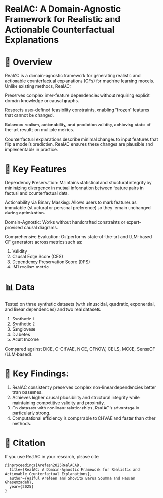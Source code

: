 # RealAC: A Domain-Agnostic Framework for Realistic and Actionable Counterfactual Explanations
# 📌 Overview

RealAC is a domain-agnostic framework for generating realistic and actionable counterfactual explanations (CFs) for machine learning models.
Unlike existing methods, RealAC:

Preserves complex inter-feature dependencies without requiring explicit domain knowledge or causal graphs.

Respects user-defined feasibility constraints, enabling “frozen” features that cannot be changed.

Balances realism, actionability, and prediction validity, achieving state-of-the-art results on multiple metrics.

Counterfactual explanations describe minimal changes to input features that flip a model’s prediction. RealAC ensures these changes are plausible and implementable in practice.

# 🚀 Key Features

Dependency Preservation:
Maintains statistical and structural integrity by minimizing divergence in mutual information between feature pairs in factual and counterfactual data.

Actionability via Binary Masking:
Allows users to mark features as immutable (structural or personal preference) so they remain unchanged during optimization.

Domain-Agnostic:
Works without handcrafted constraints or expert-provided causal diagrams.

Comprehensive Evaluation:
Outperforms state-of-the-art and LLM-based CF generators across metrics such as:

1. Validity
2. Causal Edge Score (CES)
3. Dependency Preservation Score (DPS)
4. IM1 realism metric

# 📊 Data
Tested on three synthetic datasets (with sinusoidal, quadratic, exponential, and linear dependencies) and two real datasets.

1. Synthetic 1
2. Synthetic 2
3. Sangiovese
4. Diabetes
5. Adult Income

Compared against DiCE, C-CHVAE, NICE, CFNOW, CEILS, MCCE, SenseCF (LLM-based).

# 🔮 Key Findings:

1. RealAC consistently preserves complex non-linear dependencies better than baselines.
2. Achieves higher causal plausibility and structural integrity while maintaining competitive validity and proximity.
3. On datasets with nonlinear relationships, RealAC’s advantage is particularly strong.
4. Computational efficiency is comparable to CHVAE and faster than other methods.

# 📜 Citation

If you use RealAC in your research, please cite:

    @inproceedings{Arefeen2025RealACAD,
      title={RealAC: A Domain-Agnostic Framework for Realistic and Actionable Counterfactual Explanations},
      author={Asiful Arefeen and Shovito Barua Soumma and Hassan Ghasemzadeh},
      year={2025}
    }
